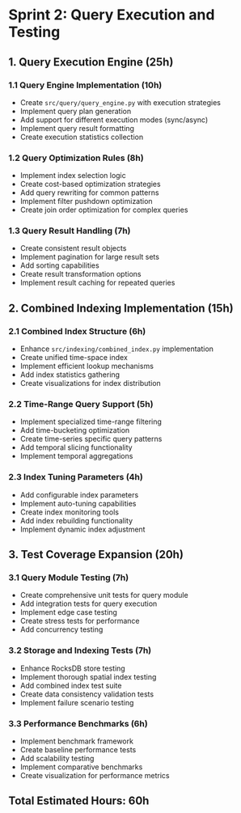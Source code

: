 # Sprint 2: Query Execution and Testing

## 1. Query Execution Engine (25h)

### 1.1 Query Engine Implementation (10h)
- Create `src/query/query_engine.py` with execution strategies
- Implement query plan generation
- Add support for different execution modes (sync/async)
- Implement query result formatting
- Create execution statistics collection

### 1.2 Query Optimization Rules (8h)
- Implement index selection logic
- Create cost-based optimization strategies
- Add query rewriting for common patterns
- Implement filter pushdown optimization
- Create join order optimization for complex queries

### 1.3 Query Result Handling (7h)
- Create consistent result objects
- Implement pagination for large result sets
- Add sorting capabilities
- Create result transformation options
- Implement result caching for repeated queries

## 2. Combined Indexing Implementation (15h)

### 2.1 Combined Index Structure (6h)
- Enhance `src/indexing/combined_index.py` implementation
- Create unified time-space index
- Implement efficient lookup mechanisms
- Add index statistics gathering
- Create visualizations for index distribution

### 2.2 Time-Range Query Support (5h)
- Implement specialized time-range filtering
- Add time-bucketing optimization
- Create time-series specific query patterns
- Add temporal slicing functionality
- Implement temporal aggregations

### 2.3 Index Tuning Parameters (4h)
- Add configurable index parameters
- Implement auto-tuning capabilities
- Create index monitoring tools
- Add index rebuilding functionality
- Implement dynamic index adjustment

## 3. Test Coverage Expansion (20h)

### 3.1 Query Module Testing (7h)
- Create comprehensive unit tests for query module
- Add integration tests for query execution
- Implement edge case testing
- Create stress tests for performance
- Add concurrency testing

### 3.2 Storage and Indexing Tests (7h)
- Enhance RocksDB store testing
- Implement thorough spatial index testing
- Add combined index test suite
- Create data consistency validation tests
- Implement failure scenario testing

### 3.3 Performance Benchmarks (6h)
- Implement benchmark framework
- Create baseline performance tests
- Add scalability testing
- Implement comparative benchmarks
- Create visualization for performance metrics

## Total Estimated Hours: 60h 